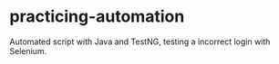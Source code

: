 # practicing-automation

Automated script with Java and TestNG, testing a incorrect login with Selenium.
